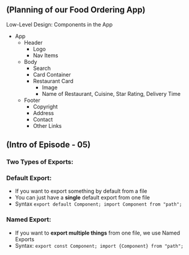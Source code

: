 ## (Planning of our Food Ordering App)
 Low-Level Design: Components in the App
 - App
    - Header
      - Logo
      - Nav Items
   - Body
      - Search
      - Card Container
      - Restaurant Card
         - Image
         - Name of Restaurant, Cuisine, Star Rating, Delivery Time
   - Footer
      - Copyright
      - Address
      - Contact 
      - Other Links

## (Intro of Episode - 05)
### Two Types of Exports: 
### Default Export: 
- If you want to export something by default from a file
- You can just have a **single** default export from one file
- Syntax
      `export default Component;
       import Component from "path";`

### Named Export:
- If you want to **export multiple things** from one file, we use Named Exports
- Syntax:
      `export const Component;
        import {Component} from "path";`
